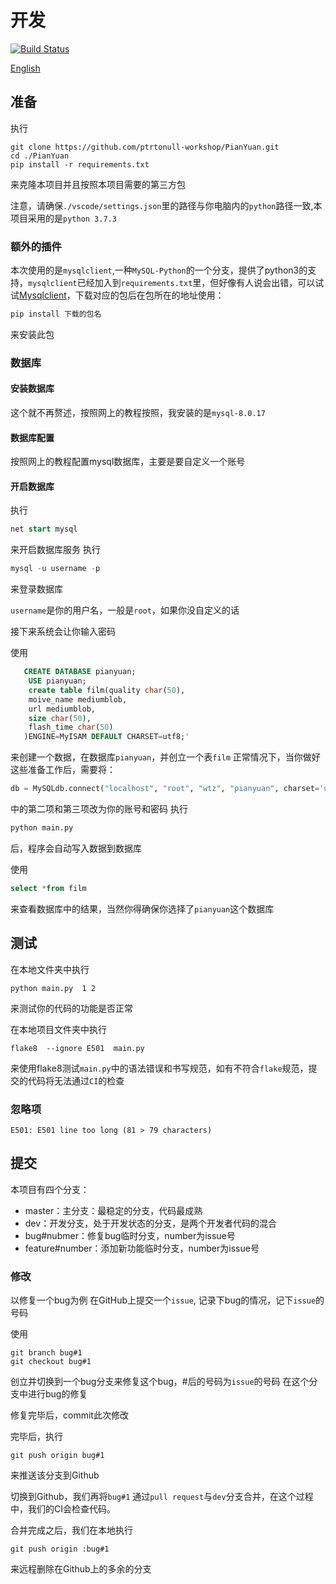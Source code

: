 # 开发
[![Build Status](https://travis-ci.com/ptrtonull-workshop/PianYuan.svg?branch=dev)](https://travis-ci.com/ptrtonull-workshop/PianYuan)

[English](./README-EN.md)
## 准备 
执行
```git
git clone https://github.com/ptrtonull-workshop/PianYuan.git
cd ./PianYuan
pip install -r requirements.txt
```
来克隆本项目并且按照本项目需要的第三方包

注意，请确保`./vscode/settings.json`里的路径与你电脑内的`python`路径一致,本项目采用的是`python 3.7.3`
### 额外的插件
本次使用的是`mysqlclient`,一种`MySQL-Python`的一个分支，提供了python3的支持，`mysqlclient`已经加入到`requirements.txt`里，但好像有人说会出错，可以试试[Mysqlclient](https://www.lfd.uci.edu/~gohlke/pythonlibs/#mysqlclient)，下载对应的包后在包所在的地址使用：
```python
pip install 下载的包名
```
来安装此包
### 数据库
#### 安装数据库
这个就不再赘述，按照网上的教程按照，我安装的是`mysql-8.0.17`
#### 数据库配置
按照网上的教程配置mysql数据库，主要是要自定义一个账号
#### 开启数据库
执行
```sql
net start mysql
```
来开启数据库服务
执行
```sql
mysql -u username -p
```
来登录数据库

`username`是你的用户名，一般是`root`，如果你没自定义的话

接下来系统会让你输入密码

使用
```sql
   CREATE DATABASE pianyuan; 
    USE pianyuan;
    create table film(quality char(50),
    moive_name mediumblob, 
    url mediumblob,
    size char(50),
    flash_time char(50)
   )ENGINE=MyISAM DEFAULT CHARSET=utf8;'
```
来创建一个数据，在数据库`pianyuan`，并创立一个表`film`
正常情况下，当你做好这些准备工作后，需要将：
```python
db = MySQLdb.connect("localhost", "root", "wtz", "pianyuan", charset='utf8' )
```
中的第二项和第三项改为你的账号和密码
执行
```python
python main.py
```
后，程序会自动写入数据到数据库

使用
```sql
select *from film
```
来查看数据库中的结果，当然你得确保你选择了`pianyuan`这个数据库
## 测试
在本地文件夹中执行
```
python main.py  1 2
```
来测试你的代码的功能是否正常

在本地项目文件夹中执行
```pip
flake8  --ignore E501  main.py
```
来使用flake8测试`main.py`中的语法错误和书写规范，如有不符合`flake`规范，提交的代码将无法通过`CI`的检查
### 忽略项
```
E501: E501 line too long (81 > 79 characters)
```
## 提交
本项目有四个分支：
- master：主分支：最稳定的分支，代码最成熟
- dev：开发分支，处于开发状态的分支，是两个开发者代码的混合
- bug#nubmer：修复bug临时分支，number为issue号
- feature#number：添加新功能临时分支，number为issue号

### 修改
以修复一个bug为例
在GitHub上提交一个`issue`, 记录下bug的情况，记下`issue`的号码

使用
```git
git branch bug#1
git checkout bug#1
```
创立并切换到一个bug分支来修复这个bug，#后的号码为`issue`的号码
在这个分支中进行bug的修复

修复完毕后，commit此次修改

完毕后，执行
```git
git push origin bug#1
```
来推送该分支到Github

切换到Github，我们再将`bug#1` 通过`pull request`与`dev`分支合并，在这个过程中，我们的CI会检查代码。

合并完成之后，我们在本地执行
```git
git push origin :bug#1
```
来远程删除在Github上的多余的分支










